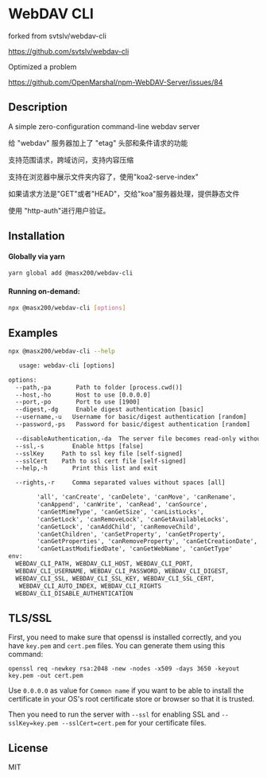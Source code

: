 # WebDAV CLI

forked from svtslv/webdav-cli

https://github.com/svtslv/webdav-cli

Optimized a problem

https://github.com/OpenMarshal/npm-WebDAV-Server/issues/84

## Description

A simple zero-configuration command-line webdav server

给 "webdav" 服务器加上了 "etag" 头部和条件请求的功能

支持范围请求，跨域访问，支持内容压缩

支持在浏览器中展示文件夹内容了，使用"koa2-serve-index"

如果请求方法是"GET"或者"HEAD"，交给"koa"服务器处理，提供静态文件

使用 "http-auth"进行用户验证。

## Installation

#### Globally via yarn

```bash
yarn global add @masx200/webdav-cli
```

#### Running on-demand:

```bash
npx @masx200/webdav-cli [options]
```

## Examples

```bash
npx @masx200/webdav-cli --help
```

```txt
   usage: webdav-cli [options]

options:
  --path,-pa       Path to folder [process.cwd()]
  --host,-ho       Host to use [0.0.0.0]
  --port,-po       Port to use [1900]
  --digest,-dg     Enable digest authentication [basic]
  --username,-u   Username for basic/digest authentication [random]
  --password,-ps   Password for basic/digest authentication [random]

  --disableAuthentication,-da  The server file becomes read-only without Authentication.[false]
  --ssl,-s        Enable https [false]
  --sslKey     Path to ssl key file [self-signed]
  --sslCert    Path to ssl cert file [self-signed]
  --help,-h       Print this list and exit

  --rights,-r     Comma separated values without spaces [all]

        'all', 'canCreate', 'canDelete', 'canMove', 'canRename',
        'canAppend', 'canWrite', 'canRead', 'canSource',
        'canGetMimeType', 'canGetSize', 'canListLocks',
        'canSetLock', 'canRemoveLock', 'canGetAvailableLocks',
        'canGetLock', 'canAddChild', 'canRemoveChild',
        'canGetChildren', 'canSetProperty', 'canGetProperty',
        'canGetProperties', 'canRemoveProperty', 'canGetCreationDate',
        'canGetLastModifiedDate', 'canGetWebName', 'canGetType'
env:
  WEBDAV_CLI_PATH, WEBDAV_CLI_HOST, WEBDAV_CLI_PORT,
  WEBDAV_CLI_USERNAME, WEBDAV_CLI_PASSWORD, WEBDAV_CLI_DIGEST,
  WEBDAV_CLI_SSL, WEBDAV_CLI_SSL_KEY, WEBDAV_CLI_SSL_CERT,
   WEBDAV_CLI_AUTO_INDEX, WEBDAV_CLI_RIGHTS
  WEBDAV_CLI_DISABLE_AUTHENTICATION
```

## TLS/SSL

First, you need to make sure that openssl is installed correctly, and you have `key.pem` and `cert.pem` files. You can generate them using this command:

```shell
openssl req -newkey rsa:2048 -new -nodes -x509 -days 3650 -keyout key.pem -out cert.pem
```

Use `0.0.0.0` as value for `Common name` if you want to be able to install the certificate in your OS's root certificate store or browser so that it is trusted.

Then you need to run the server with `--ssl` for enabling SSL and `--sslKey=key.pem --sslCert=cert.pem` for your certificate files.

## License

MIT
